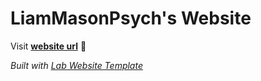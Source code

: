 
# LiamMasonPsych's Website

Visit **[website url](#)** 🚀

_Built with [Lab Website Template](https://greene-lab.gitbook.io/lab-website-template-docs)_

